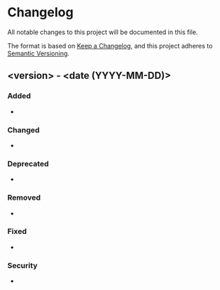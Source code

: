 # Changelog

All notable changes to this project will be documented in this file.

The format is based on [Keep a Changelog](https://keepachangelog.com/en/1.1.0), and this project adheres to [Semantic Versioning](https://semver.org/spec/v2.0.0.html).

## \<version\> - \<date (YYYY-MM-DD)\>

### Added <!-- for new features -->

-

### Changed <!-- for changes in existing functionality -->

-

### Deprecated <!-- for soon-to-be removed features -->

-

### Removed <!-- for now removed features -->

-

### Fixed <!-- for any bug fixes -->

-

### Security <!-- in case of vulnerabilities -->

-
